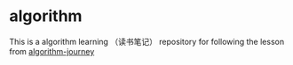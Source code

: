 # algorithm
This is a algorithm learning （读书笔记） repository for following the lesson from <a href="https://github.com/algorithmzuo/algorithm-journey">algorithm-journey</a>
